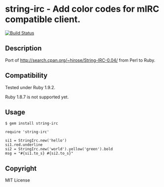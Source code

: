 # string-irc - Add color codes for mIRC compatible client.

[![Build Status](https://secure.travis-ci.org/banyan/string-irc.png)](http://travis-ci.org/banyan/string-irc)

Description
---

Port of http://search.cpan.org/~hirose/String-IRC-0.04/ from Perl to Ruby.

Compatibility
---

Tested under Ruby 1.9.2.

Ruby 1.8.7 is not supported yet.

Usage
---

    $ gem install string-irc

    require 'string-irc'

    si1 = StringIrc.new('hello')
    si1.red.underline
    si2 = StringIrc.new('world').yellow('green').bold
    msg = "#{si1.to_s} #{si2.to_s}"

Copyright
---

MIT License
